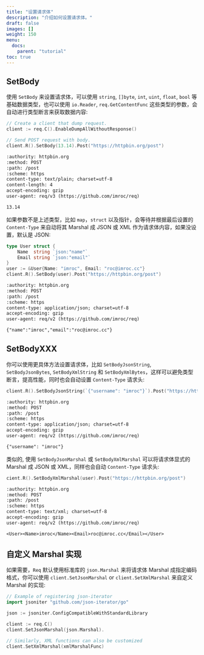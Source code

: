 ```yaml
---
title: "设置请求体"
description: "介绍如何设置请求体。"
draft: false
images: []
weight: 150
menu:
  docs:
    parent: "tutorial"
toc: true
---
```


## SetBody

使用 `SetBody` 来设置请求体，可以使用 `string`, `[]byte`, `int`, `uint`, `float`, `bool` 等基础数据类型，也可以使用 `io.Reader`, `req.GetContentFunc` 这些类型的参数，会自动进行类型断言来获取数据内容:

```go
// Create a client that dump request.
client := req.C().EnableDumpAllWithoutResponse()

// Send POST request with body.
client.R().SetBody(13.14).Post("https://httpbin.org/post")
```

```txt
:authority: httpbin.org
:method: POST
:path: /post
:scheme: https
content-type: text/plain; charset=utf-8
content-length: 4
accept-encoding: gzip
user-agent: req/v3 (https://github.com/imroc/req)

13.14
```

如果参数不是上述类型，比如 `map`，`struct` 以及指针，会等待并根据最后设置的 `Content-Type` 来自动将其 Marshal 成 JSON 或 XML 作为请求体内容，如果没设置，默认是 JSON:

```go
type User struct {
    Name  string `json:"name"`
    Email string `json:"email"`
}
user := &User{Name: "imroc", Email: "roc@imroc.cc"}
client.R().SetBody(user).Post("https://httpbin.org/post")
```

```txt
:authority: httpbin.org
:method: POST
:path: /post
:scheme: https
content-type: application/json; charset=utf-8
accept-encoding: gzip
user-agent: req/v2 (https://github.com/imroc/req)

{"name":"imroc","email":"roc@imroc.cc"}
```

## SetBodyXXX

你可以使用更具体方法设置请求体，比如 `SetBodyJsonString`, `SetBodyJsonBytes`, `SetBodyXmlString` 和 `SetBodyXmlBytes`，这样可以避免类型断言，提高性能，同时也会自动设置 `Content-Type` 请求头:

```go
client.R().SetBodyJsonString(`{"username": "imroc"}`).Post("https://httpbin.org/post")
```

```txt
:authority: httpbin.org
:method: POST
:path: /post
:scheme: https
content-type: application/json; charset=utf-8
accept-encoding: gzip
user-agent: req/v2 (https://github.com/imroc/req)

{"username": "imroc"}
```

类似的, 使用 `SetBodyJsonMarshal` 或 `SetBodyXmlMarshal` 可以将请求体显式的 Marshal 成 JSON 或 XML，同样也会自动 `Content-Type` 请求头:

```go
cient.R().SetBodyXmlMarshal(user).Post("https://httpbin.org/post")
```

```txt
:authority: httpbin.org
:method: POST
:path: /post
:scheme: https
content-type: text/xml; charset=utf-8
accept-encoding: gzip
user-agent: req/v2 (https://github.com/imroc/req)

<User><Name>imroc</Name><Email>roc@imroc.cc</Email></User>
```

## 自定义 Marshal 实现

如果需要，`Req` 默认使用标准库的 `json.Marshal` 来将请求体 Marshal 成指定编码格式，你可以使用 `client.SetJsonMarshal` or `client.SetXmlMarshal` 来自定义 Marshal 的实现:

```go
// Example of registering json-iterator
import jsoniter "github.com/json-iterator/go"

json := jsoniter.ConfigCompatibleWithStandardLibrary

client := req.C()
client.SetJsonMarshal(json.Marshal).

// Similarly, XML functions can also be customized
client.SetXmlMarshal(xmlMarshalFunc)
```
